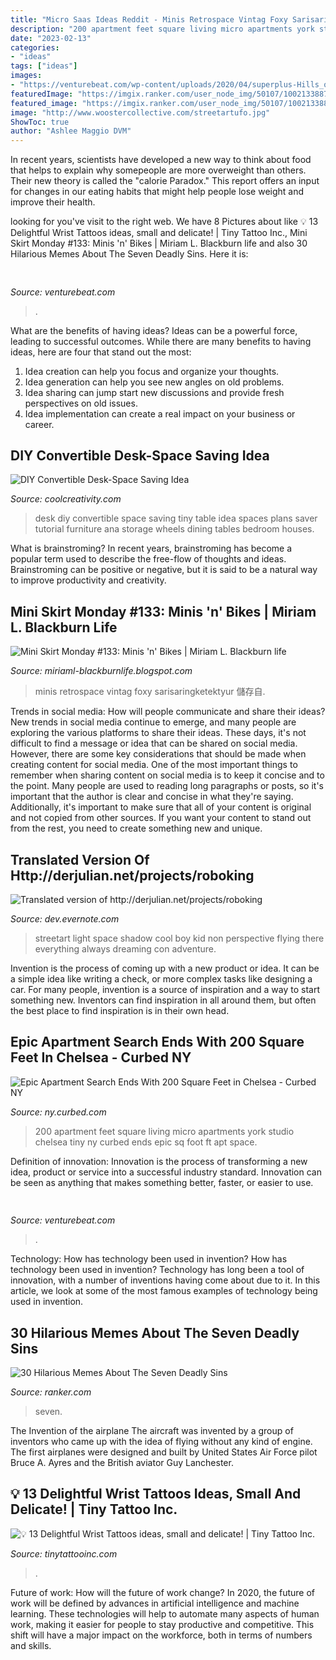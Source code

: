 ```yaml
---
title: "Micro Saas Ideas Reddit - Minis Retrospace Vintag Foxy Sarisaringketektyur 儲存自"
description: "200 apartment feet square living micro apartments york studio chelsea tiny ny curbed ends epic sq foot ft apt space"
date: "2023-02-13"
categories:
- "ideas"
tags: ["ideas"]
images:
- "https://venturebeat.com/wp-content/uploads/2020/04/superplus-Hills_of_Steel_2_GamePlay.jpg?w=800"
featuredImage: "https://imgix.ranker.com/user_node_img/50107/1002133887/original/1002133887-photo-u1?w=650&amp;q=50&amp;fm=pjpg&amp;fit=crop&amp;crop=faces"
featured_image: "https://imgix.ranker.com/user_node_img/50107/1002133887/original/1002133887-photo-u1?w=650&amp;q=50&amp;fm=pjpg&amp;fit=crop&amp;crop=faces"
image: "http://www.woostercollective.com/streetartufo.jpg"
ShowToc: true
author: "Ashlee Maggio DVM"
---
```



In recent years, scientists have developed a new way to think about food that helps to explain why somepeople are more overweight than others. Their new theory is called the "calorie Paradox." This report offers an input for changes in our eating habits that might help people lose weight and improve their health.

	

		
looking for  you've visit to the right web. We have 8 Pictures about  like 💡 13 Delightful Wrist Tattoos ideas, small and delicate! | Tiny Tattoo Inc., Mini Skirt Monday #133: Minis &#039;n&#039; Bikes | Miriam L. Blackburn life and also 30 Hilarious Memes About The Seven Deadly Sins. Here it is:
		
    
## 

<img loading=lazy src="https://venturebeat.com/wp-content/uploads/2018/12/amber-33-sized.jpg?w=800" onerror="this.onerror=null;this.src='https://tse1.mm.bing.net/th?id=OIP.veBmFWX3HXV8NVuPMrjrHAHaE7&amp;pid=15.1';" alt="">

_Source: venturebeat.com_

>. 

	

What are the benefits of having ideas?
Ideas can be a powerful force, leading to successful outcomes. While there are many benefits to having ideas, here are four that stand out the most: 
1. Idea creation can help you focus and organize your thoughts.
2. Idea generation can help you see new angles on old problems.
3. Idea sharing can jump start new discussions and provide fresh perspectives on old issues. 
4. Idea implementation can create a real impact on your business or career.

    
## DIY Convertible Desk-Space Saving Idea

<img loading=lazy src="http://coolcreativity.com/wp-content/uploads/2016/05/tiny-house-desk-table-convert-how-to-plans-tutorial_0.jpg" onerror="this.onerror=null;this.src='https://tse1.mm.bing.net/th?id=OIP.wXqSr0bzUOtzXwc7dmMugQHaRG&amp;pid=15.1';" alt="DIY Convertible Desk-Space Saving Idea">

_Source: coolcreativity.com_

>desk diy convertible space saving tiny table idea spaces plans saver tutorial furniture ana storage wheels dining tables bedroom houses. 

	

What is brainstroming?
In recent years, brainstroming has become a popular term used to describe the free-flow of thoughts and ideas. Brainstroming can be positive or negative, but it is said to be a natural way to improve productivity and creativity.

    
## Mini Skirt Monday #133: Minis &#039;n&#039; Bikes | Miriam L. Blackburn Life

<img loading=lazy src="http://farm7.staticflickr.com/6199/6067398595_1a6c54cbaf_b.jpg" onerror="this.onerror=null;this.src='https://tse4.mm.bing.net/th?id=OIP.5M0K1BC-d_krEL8566xo2AHaJO&amp;pid=15.1';" alt="Mini Skirt Monday #133: Minis &#039;n&#039; Bikes | Miriam L. Blackburn life">

_Source: miriaml-blackburnlife.blogspot.com_

>minis retrospace vintag foxy sarisaringketektyur 儲存自. 

	

Trends in social media: How will people communicate and share their ideas?
New trends in social media continue to emerge, and many people are exploring the various platforms to share their ideas. These days, it's not difficult to find a message or idea that can be shared on social media. However, there are some key considerations that should be made when creating content for social media. 
One of the most important things to remember when sharing content on social media is to keep it concise and to the point. Many people are used to reading long paragraphs or posts, so it's important that the author is clear and concise in what they're saying. Additionally, it's important to make sure that all of your content is original and not copied from other sources. If you want your content to stand out from the rest, you need to create something new and unique.

    
## Translated Version Of Http://derjulian.net/projects/roboking

<img loading=lazy src="http://www.woostercollective.com/streetartufo.jpg" onerror="this.onerror=null;this.src='https://tse2.mm.bing.net/th?id=OIP.7NZHf61eD4H86LL2QYpqOQHaE3&amp;pid=15.1';" alt="Translated version of http://derjulian.net/projects/roboking">

_Source: dev.evernote.com_

>streetart light space shadow cool boy kid non perspective flying there everything always dreaming con adventure. 

	

Invention is the process of coming up with a new product or idea. It can be a simple idea like writing a check, or more complex tasks like designing a car. For many people, invention is a source of inspiration and a way to start something new. Inventors can find inspiration in all around them, but often the best place to find inspiration is in their own head.

    
## Epic Apartment Search Ends With 200 Square Feet In Chelsea - Curbed NY

<img loading=lazy src="https://cdn.vox-cdn.com/thumbor/r3f_a4_05n76zNUsyV-QT003oEs=/0x0:1000x667/1200x0/filters:focal(0x0:1000x667)/cdn.vox-cdn.com/uploads/chorus_asset/file/4587081/1502165208.0.jpg" onerror="this.onerror=null;this.src='https://tse1.mm.bing.net/th?id=OIP.4nfLvoel8rdw7FduM77b6wHaE8&amp;pid=15.1';" alt="Epic Apartment Search Ends With 200 Square Feet in Chelsea - Curbed NY">

_Source: ny.curbed.com_

>200 apartment feet square living micro apartments york studio chelsea tiny ny curbed ends epic sq foot ft apt space. 

	

Definition of innovation:
Innovation is the process of transforming a new idea, product or service into a successful industry standard. Innovation can be seen as anything that makes something better, faster, or easier to use.

    
## 

<img loading=lazy src="https://venturebeat.com/wp-content/uploads/2020/04/superplus-Hills_of_Steel_2_GamePlay.jpg?w=800" onerror="this.onerror=null;this.src='https://tse1.mm.bing.net/th?id=OIP.CIn9d4yIJMVcFRsH4AdGBgHaDt&amp;pid=15.1';" alt="">

_Source: venturebeat.com_

>. 

	

Technology: How has technology been used in invention?
How has technology been used in invention? Technology has long been a tool of innovation, with a number of inventions having come about due to it. In this article, we look at some of the most famous examples of technology being used in invention.

    
## 30 Hilarious Memes About The Seven Deadly Sins

<img loading=lazy src="https://imgix.ranker.com/user_node_img/50107/1002133887/original/1002133887-photo-u1?w=650&amp;q=50&amp;fm=pjpg&amp;fit=crop&amp;crop=faces" onerror="this.onerror=null;this.src='https://tse1.mm.bing.net/th?id=OIP.vgqldKcMp4eehnhrQ3NpHAHaHU&amp;pid=15.1';" alt="30 Hilarious Memes About The Seven Deadly Sins">

_Source: ranker.com_

>seven. 

	

The Invention of the airplane
The aircraft was invented by a group of inventors who came up with the idea of flying without any kind of engine. The first airplanes were designed and built by United States Air Force pilot Bruce A. Ayres and the British aviator Guy Lanchester.

    
## 💡 13 Delightful Wrist Tattoos Ideas, Small And Delicate! | Tiny Tattoo Inc.

<img loading=lazy src="https://tinytattooinc.com/wp-content/uploads/2019/03/small-dog-wrist-tattoo.jpg" onerror="this.onerror=null;this.src='https://tse3.mm.bing.net/th?id=OIP.ppn5nk7YAW56-JRnZCTH0AHaHR&amp;pid=15.1';" alt="💡 13 Delightful Wrist Tattoos ideas, small and delicate! | Tiny Tattoo Inc.">

_Source: tinytattooinc.com_

>. 

	

Future of work: How will the future of work change?
In 2020, the future of work will be defined by advances in artificial intelligence and machine learning. These technologies will help to automate many aspects of human work, making it easier for people to stay productive and competitive. This shift will have a major impact on the workforce, both in terms of numbers and skills.

